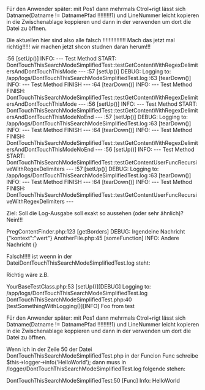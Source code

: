 Für den Anwender später:
mit Pos1 dann mehrmals Ctrol+rigt lässt sich 
Datname(Datname != DatnamePfad !!!!!!!!!1) und LineNummer leicht kopieren
in die Zwischenablage koppieren und dann in der verwenden um dort die Datei zu öffnen.


Die aktuellen hier sind also alle falsch !!!!!!!!!!!!!!!
Mach das jetzt mal richtig!!!!! wir machen jetzt shcon studnen daran herum!!!

:56 [setUp()] INFO: --- Test Method START: DontTouchThisSearchModeSimplifiedTest::testGetContentWithRegexDelimitersAndDontTouchThisMode --- 
:57 [setUp()] DEBUG: Logging to: /app/logs/DontTouchThisSearchModeSimplifiedTest.log 
:63 [tearDown()] INFO: --- Test Method FINISH --- 
:64 [tearDown()] INFO: --- Test Method FINISH: DontTouchThisSearchModeSimplifiedTest::testGetContentWithRegexDelimitersAndDontTouchThisMode --- 
:56 [setUp()] INFO: --- Test Method START: DontTouchThisSearchModeSimplifiedTest::testGetContentWithRegexDelimitersAndDontTouchThisModeNoEnd --- 
:57 [setUp()] DEBUG: Logging to: /app/logs/DontTouchThisSearchModeSimplifiedTest.log 
:63 [tearDown()] INFO: --- Test Method FINISH --- 
:64 [tearDown()] INFO: --- Test Method FINISH: DontTouchThisSearchModeSimplifiedTest::testGetContentWithRegexDelimitersAndDontTouchThisModeNoEnd --- 
:56 [setUp()] INFO: --- Test Method START: DontTouchThisSearchModeSimplifiedTest::testGetContentUserFuncRecursiveWithRegexDelimiters --- 
:57 [setUp()] DEBUG: Logging to: /app/logs/DontTouchThisSearchModeSimplifiedTest.log 
:63 [tearDown()] INFO: --- Test Method FINISH --- 
:64 [tearDown()] INFO: --- Test Method FINISH: DontTouchThisSearchModeSimplifiedTest::testGetContentUserFuncRecursiveWithRegexDelimiters --- 



Ziel: Soll die Log-Ausgabe soll exakt so aussehen (oder sehr ähnlich)? Nein!!!

PregContentFinder.php:123 [getBorders] DEBUG: Irgendeine Nachricht {"kontext":"wert"}
AnotherFile.php:45 [someFunction] INFO: Andere Nachricht {}

Falsch!!!!! ist weenn in der DateiDontTouchThisSearchModeSimplifiedTest.log
steht:

Richtig wäre z.B.

YourBaseTestClass.php:53 [setUp()][DEBUG] Logging to: /app/logs/DontTouchThisSearchModeSimplifiedTest.log 
DontTouchThisSearchModeSimplifiedTest.php:40 [testSomethingWithLogging()][INFO] Foo from test

Für den Anwender später:
mit Pos1 dann mehrmals Ctrol+rigt lässt sich 
Datname(Datname != DatnamePfad !!!!!!!!!1) und LineNummer leicht kopieren
in die Zwischenablage koppieren und dann in der verwenden um dort die Datei zu öffnen.

Wenn ich in der Zeile 50 der Datei  DontTouchThisSearchModeSimplifiedTest.php in der Funcion Func schreibe
$this->logger->info('HelloWorld');
dann muss
in /logger/DontTouchThisSearchModeSimplifiedTest.log
folgende stehen:

DontTouchThisSearchModeSimplifiedTest:50 [Func] Info: HelloWorld
